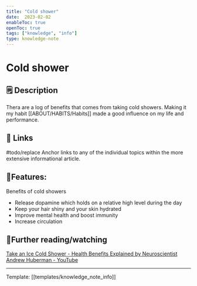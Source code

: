 ```yaml
---
title: "Cold shower"
date:  2023-02-02
enableToc: true
openToc: true
tags: ["knowledge", "info"]
type: knowledge-note
---
```


# Cold shower

## 🗒️ Description
Thera are a log of benefits that comes from taking cold showers. Making it my habit [[ABOUT/HABITS/Habits]] made a good influence on my life and performance.
## 🔗 Links 
#todo/replace Anchor links to any of the individual topics within the more extensive informational article.

## 🧩Features:

Benefits of cold showers
- Release dopamine which holds on a relative high level during the day
- Keep your hair shiny and your skin hydrated
- Improve mental health and boost immunity
- Increase circulation

## 📖Further reading/watching
[Take an Ice Cold Shower - Health Benefits Explained by Neuroscientist Andrew Huberman - YouTube](https://www.youtube.com/watch?v=Nf299ZZIvxY)

---
Template: [[templates/knowledge_note_info]]